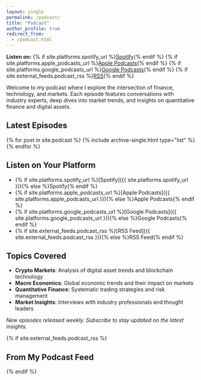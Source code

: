 ```yaml
---
layout: single
permalink: /podcast/
title: "Podcast"
author_profile: true
redirect_from:
  - /podcast.html
---
```


<div class="cta-bar cluster">
  <strong>Listen on:</strong>
  {% if site.platforms.spotify_url %}<a class="btn btn--primary" href="{{ site.platforms.spotify_url }}" target="_blank" rel="noopener">Spotify</a>{% endif %}
  {% if site.platforms.apple_podcasts_url %}<a class="btn" href="{{ site.platforms.apple_podcasts_url }}" target="_blank" rel="noopener">Apple Podcasts</a>{% endif %}
  {% if site.platforms.google_podcasts_url %}<a class="btn" href="{{ site.platforms.google_podcasts_url }}" target="_blank" rel="noopener">Google Podcasts</a>{% endif %}
  {% if site.external_feeds.podcast_rss %}<a class="btn" href="{{ site.external_feeds.podcast_rss }}" target="_blank" rel="noopener">RSS</a>{% endif %}
</div>

Welcome to my podcast where I explore the intersection of finance, technology, and markets. Each episode features conversations with industry experts, deep dives into market trends, and insights on quantitative finance and digital assets.

## Latest Episodes

{% for post in site.podcast %}
  {% include archive-single.html type="list" %}
{% endfor %}

## Listen on Your Platform

- {% if site.platforms.spotify_url %}[Spotify]({{ site.platforms.spotify_url }}){% else %}Spotify{% endif %}
- {% if site.platforms.apple_podcasts_url %}[Apple Podcasts]({{ site.platforms.apple_podcasts_url }}){% else %}Apple Podcasts{% endif %}
- {% if site.platforms.google_podcasts_url %}[Google Podcasts]({{ site.platforms.google_podcasts_url }}){% else %}Google Podcasts{% endif %}
- {% if site.external_feeds.podcast_rss %}[RSS Feed]({{ site.external_feeds.podcast_rss }}){% else %}RSS Feed{% endif %}

## Topics Covered

- **Crypto Markets**: Analysis of digital asset trends and blockchain technology
- **Macro Economics**: Global economic trends and their impact on markets
- **Quantitative Finance**: Systematic trading strategies and risk management
- **Market Insights**: Interviews with industry professionals and thought leaders

*New episodes released weekly. Subscribe to stay updated on the latest insights.*

{% if site.external_feeds.podcast_rss %}
## From My Podcast Feed
<div class="rss-list" data-rss="{{ site.external_feeds.podcast_rss }}" data-limit="8"></div>
{% endif %}
